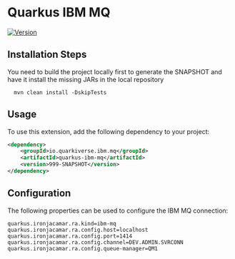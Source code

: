 # Quarkus IBM MQ

[![Version](https://img.shields.io/maven-central/v/io.quarkiverse.ibm.mq/quarkus-ibm-mq?logo=apache-maven&style=flat-square)](https://central.sonatype.com/artifact/io.quarkiverse.ibm-mq/quarkus-ibm-mq-parent)

## Installation Steps

You need to build the project locally first to generate the SNAPSHOT and have it install the missing JARs in the local repository

```shell
  mvn clean install -DskipTests
```



## Usage

To use this extension, add the following dependency to your project:

```xml
<dependency>
    <groupId>io.quarkiverse.ibm.mq</groupId>
    <artifactId>quarkus-ibm-mq</artifactId>
    <version>999-SNAPSHOT</version>
</dependency>
```

## Configuration

The following properties can be used to configure the IBM MQ connection:

```properties
quarkus.ironjacamar.ra.kind=ibm-mq
quarkus.ironjacamar.ra.config.host=localhost
quarkus.ironjacamar.ra.config.port=1414
quarkus.ironjacamar.ra.config.channel=DEV.ADMIN.SVRCONN
quarkus.ironjacamar.ra.config.queue-manager=QM1
```
